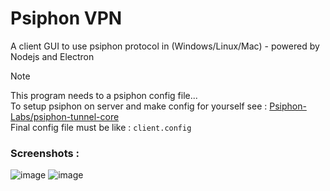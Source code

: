 # Psiphon VPN
A client GUI to use psiphon protocol in (Windows/Linux/Mac) - powered by Nodejs and Electron

> [!NOTE]  
> This program needs to a psiphon config file... <br>
> To setup psiphon on server and make config for yourself see : [Psiphon-Labs/psiphon-tunnel-core](https://github.com/Psiphon-Labs/psiphon-tunnel-core) <br>
> Final config file must be like : `client.config`

### Screenshots :
  ![image](https://github.com/user-attachments/assets/1985174e-4462-4de2-b4f5-e1e3db9dfcc3)
  ![image](https://github.com/user-attachments/assets/43c91159-fb3c-422c-9bca-4b964932ccc0)

